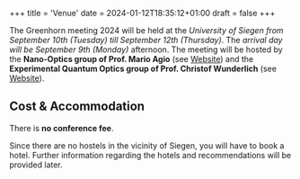+++
title = 'Venue'
date = 2024-01-12T18:35:12+01:00
draft = false
+++

The Greenhorn meeting 2024 will be held at the *University of Siegen from September 10th (Tuesday) till September 12th (Thursday)*.
The *arrival day will be September 9th (Monday)* afternoon. The meeting will be hosted by the **Nano-Optics group of Prof. Mario Agio** (see [Website](https://nano-optics.physik.uni-siegen.de)) and
the **Experimental Quantum Optics group of Prof. Christof Wunderlich** (see [Website](https://quantenoptik.uni-siegen.de/index.xml.en?lang=en)).

## Cost & Accommodation

There is **no conference fee**.

Since there are no hostels in the vicinity of Siegen, you will have to book a hotel. Further information regarding the hotels and recommendations will be provided later.
